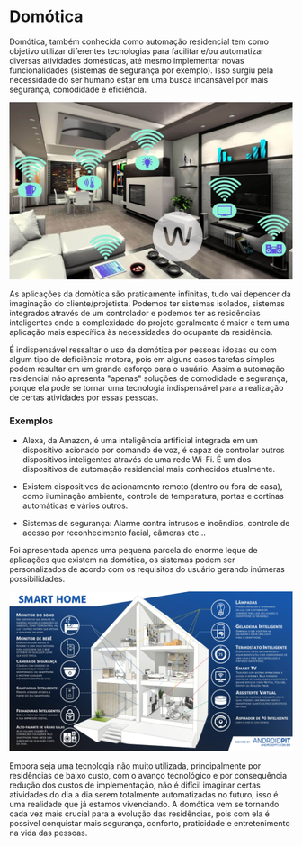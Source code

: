 # Domótica


Domótica, também conhecida como automação residencial tem como objetivo utilizar diferentes tecnologias para facilitar e/ou 
automatizar diversas atividades domésticas, até mesmo implementar novas funcionalidades (sistemas de segurança por exemplo).
Isso surgiu pela necessidade do ser humano estar em uma busca incansável por mais segurança, comodidade e eficiência.

![](./imagens/automacao-residencial.jpg)


As aplicações da domótica são praticamente infinitas, tudo vai depender da imaginação do cliente/projetista. Podemos ter sistemas isolados, sistemas integrados através de um controlador e podemos ter as residências inteligentes onde a complexidade do projeto geralmente é maior e tem uma aplicação mais específica às necessidades do ocupante da residência.

É indispensável ressaltar o uso da domótica por pessoas idosas ou com algum tipo de deficiência motora, pois em alguns casos tarefas simples podem resultar em um grande esforço para o usuário. Assim a automação residencial não apresenta "apenas" soluções de comodidade e segurança, porque ela pode se tornar uma tecnologia indispensável para a realização de certas atividades por essas pessoas.

### Exemplos

- Alexa, da Amazon, é uma inteligência artificial integrada em um dispositivo acionado por comando de voz, é capaz de controlar outros dispositivos inteligentes através de uma rede Wi-Fi. É um dos dispositivos de automação residencial mais conhecidos atualmente.

- Existem dispositivos de acionamento remoto (dentro ou fora de casa), como iluminação ambiente, controle de temperatura, portas e cortinas automáticas e vários outros.

- Sistemas de segurança: Alarme contra intrusos e incêndios, controle de acesso por reconhecimento facial, câmeras etc...

Foi apresentada apenas uma pequena parcela do enorme leque de aplicações que existem na domótica, os sistemas podem ser personalizados de acordo com os requisitos do usuário gerando inúmeras possibilidades.

![](./imagens/smart-home-infografico-BRA.jpg)


Embora seja uma tecnologia não muito utilizada, principalmente por residências de baixo custo, com o avanço tecnológico e por consequência redução dos custos de implementação, não é difícil imaginar certas atividades do dia a dia serem totalmente automatizadas no futuro, isso é uma realidade que já estamos vivenciando. A domótica vem se tornando cada vez mais crucial para a evolução das residências, pois com ela é possivel conquistar mais segurança, conforto, praticidade e entretenimento na vida das pessoas.
